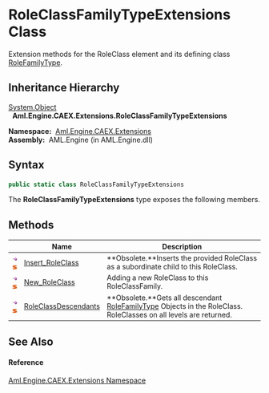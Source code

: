 RoleClassFamilyTypeExtensions Class
===================================
Extension methods for the RoleClass element and its defining class [RoleFamilyType][1].


Inheritance Hierarchy
---------------------
[System.Object][2]  
  **Aml.Engine.CAEX.Extensions.RoleClassFamilyTypeExtensions**  

  **Namespace:**  [Aml.Engine.CAEX.Extensions][3]  
  **Assembly:**  AML.Engine (in AML.Engine.dll)

Syntax
------

```csharp
public static class RoleClassFamilyTypeExtensions
```

The **RoleClassFamilyTypeExtensions** type exposes the following members.


Methods
-------

                                 | Name                      | Description                                                                                                            
-------------------------------- | ------------------------- | ---------------------------------------------------------------------------------------------------------------------- 
![Public method]![Static member] | [Insert_RoleClass][4]     | **Obsolete.**Inserts the provided RoleClass as a subordinate child to this RoleClass.                                  
![Public method]![Static member] | [New_RoleClass][5]        | Adding a new RoleClass to this RoleClassFamily.                                                                        
![Public method]![Static member] | [RoleClassDescendants][6] | **Obsolete.**Gets all descendant [RoleFamilyType][1] Objects in the RoleClass. RoleClasses on all levels are returned. 


See Also
--------

#### Reference
[Aml.Engine.CAEX.Extensions Namespace][3]  

[1]: ../../Aml.Engine.CAEX/RoleFamilyType/README.md
[2]: https://docs.microsoft.com/dotnet/api/system.object
[3]: ../README.md
[4]: Insert_RoleClass.md
[5]: New_RoleClass.md
[6]: RoleClassDescendants.md
[7]: https://www.automationml.org
[8]: ../../icons/logoShade.png
[Public method]: ../../icons/pubmethod.gif "Public method"
[Static member]: ../../icons/static.gif "Static member"